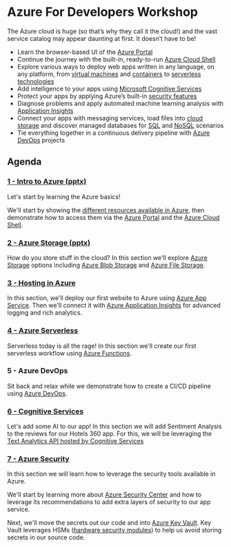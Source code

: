# Azure For Developers Workshop

The Azure cloud is huge (so that’s why they call it the cloud!) and the vast service catalog may appear daunting at first. It doesn’t have to be!

- Learn the browser-based UI of the [Azure Portal](https://azure.microsoft.com/features/azure-portal/?WT.mc_id=mobile-0000-bramin)
- Continue the journey with the built-in, ready-to-run [Azure Cloud Shell](https://azure.microsoft.com/features/cloud-shell/?WT.mc_id=mobile-0000-bramin)
- Explore various ways to deploy web apps written in any language, on any platform, from [virtual machines](https://azure.microsoft.com/services/virtual-machines/?WT.mc_id=mobile-0000-bramin) and [containers](https://azure.microsoft.com/free/kubernetes-service/search/?WT.mc_id=mobile-0000-bramin) to [serverless technologies](https://azure.microsoft.com/services/functions/?WT.mc_id=mobile-0000-bramin)
- Add intelligence to your apps using [Microsoft Cognitive Services](https://azure.microsoft.com/services/cognitive-services/?WT.mc_id=mobile-0000-bramin)
- Protect your apps by applying Azure’s built-in [security features](https://azure.microsoft.com/services/security-center/?WT.mc_id=mobile-0000-bramin)
- Diagnose problems and apply automated machine learning analysis with [Application Insights](https://docs.microsoft.com/azure/application-insights/app-insights-overview/?WT.mc_id=mobile-0000-bramin) 
- Connect your apps with messaging services, load files into [cloud storage](https://azure.microsoft.com/free/storage/?WT.mc_id=mobile-0000-bramin) and discover managed databases for [SQL](https://azure.microsoft.com/free/sql-database/search/?WT.mc_id=mobile-0000-bramin) and [NoSQL](https://azure.microsoft.com/free/cosmos-db/search/?WT.mc_id=mobile-0000-bramin) scenarios
- Tie everything together in a continuous delivery pipeline with [Azure DevOps](https://azure.microsoft.com/services/devops/?WT.mc_id=mobile-0000-bramin) projects

## Agenda

### [1 - Intro to Azure (pptx)](./presentations/01-Intro.pptx)

Let's start by learning the Azure basics!

We'll start by showing the [different resources available in Azure](https://azure.microsoft.com/resources/?WT.mc_id=mobile-0000-bramin), then demonstrate how to access them via the [Azure Portal](https://azure.microsoft.com/features/azure-portal/?WT.mc_id=mobile-0000-bramin) and the [Azure Cloud Shell](https://azure.microsoft.com/features/cloud-shell/?WT.mc_id=mobile-0000-bramin).

### [2 - Azure Storage (pptx)](./presentations/02-storage.pptx)

How do you store stuff in the cloud? In this section we'll explore [Azure Storage](https://azure.microsoft.com/free/storage/?WT.mc_id=mobile-0000-bramin) options including [Azure Blob Storage](https://azure.microsoft.com/services/storage/blobs/?WT.mc_id=mobile-0000-bramin) and [Azure File Storage](https://azure.microsoft.com/services/storage/files/?WT.mc_id=mobile-0000-bramin).

### [3 - Hosting in Azure](labs/03-hosting.md)

In this section, we'll deploy our first website to Azure using [Azure App Service](https://azure.microsoft.com/services/app-service/?WT.mc_id=mobile-0000-bramin). Then we'll connect it with [Azure Application Insights](https://docs.microsoft.com/azure/application-insights/app-insights-overview/?WT.mc_id=mobile-0000-bramin) for advanced logging and rich analytics.

### [4 - Azure Serverless](labs/04-serverless.md)

Serverless today is all the rage! In this section we'll create our first serverless workflow using [Azure Functions](https://azure.microsoft.com/services/functions/?WT.mc_id=mobile-0000-bramin).

### 5 - Azure DevOps

Sit back and relax while we demonstrate how to create a CI/CD pipeline using [Azure DevOps](https://azure.microsoft.com/services/devops/?WT.mc_id=mobile-0000-bramin).

### [6 - Cognitive Services](/labs/06-cognitive_services.md)

Let's add some AI to our app! In this section we will add Sentiment Analysis to the reviews for our Hotels 360 app. For this, we will be leveraging the [Text Analytics API hosted by Cognitive Services](https://azure.microsoft.com/services/cognitive-services/text-analytics/?WT.mc_id=mobile-0000-bramin)

### [7 - Azure Security](/labs/07-azure_security.md)

In this section we will learn how to leverage the security tools available in Azure.

We'll start by learning more about [Azure Security Center](https://azure.microsoft.com/services/security-center/?WT.mc_id=mobile-0000-bramin) and how to leverage its recommendations to add extra layers of security to our app service.

Next, we'll move the secrets out our code and into [Azure Key Vault](https://azure.microsoft.com/services/key-vault/?WT.mc_id=mobile-0000-bramin). Key Vault leverages HSMs ([hardware security modules](https://en.wikipedia.org/wiki/Hardware_security_module)) to help us avoid storing secrets in our source code.
